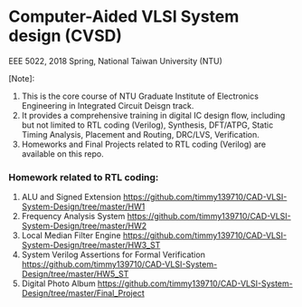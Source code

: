 # Computer-Aided VLSI System design (CVSD) 
EEE 5022, 2018 Spring, National Taiwan University (NTU)

[Note]:
1. This is the core course of NTU Graduate Institute of Electronics Engineering in Integrated Circuit Deisgn track.
2. It provides a comprehensive training in digital IC design flow, including but not limited to RTL coding (Verilog), Synthesis, DFT/ATPG, Static Timing Analysis, Placement and Routing, DRC/LVS, Verification.
3. Homeworks and Final Projects related to RTL coding (Verilog) are available on this repo.

### Homework related to RTL coding:
1. ALU and Signed Extension
   https://github.com/timmy139710/CAD-VLSI-System-Design/tree/master/HW1
2. Frequency Analysis System
   https://github.com/timmy139710/CAD-VLSI-System-Design/tree/master/HW2
3. Local Median Filter Engine
   https://github.com/timmy139710/CAD-VLSI-System-Design/tree/master/HW3_ST
4. System Verilog Assertions for Formal Verification
   https://github.com/timmy139710/CAD-VLSI-System-Design/tree/master/HW5_ST
5. Digital Photo Album
   https://github.com/timmy139710/CAD-VLSI-System-Design/tree/master/Final_Project